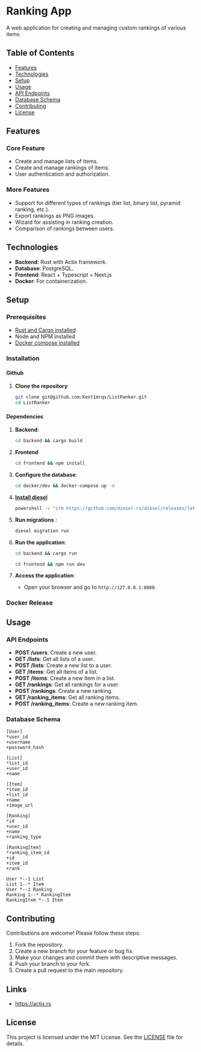 # Ranking App

A web application for creating and managing custom rankings of various items

## Table of Contents

- [Features](#features)
- [Technologies](#technologies)
- [Setup](#setup)
- [Usage](#usage)
- [API Endpoints](#api-endpoints)
- [Database Schema](#database-schema)
- [Contributing](#contributing)
- [License](#license)

## Features

### Core Feature

- Create and manage lists of items.
- Create and manage rankings of items.
- User authentication and authorization.

### More Features

- Support for different types of rankings (tier list, binary list, pyramid ranking, etc.).
- Export rankings as PNG images.
- Wizard for assisting in ranking creation.
- Comparison of rankings between users.

## Technologies

- **Backend**: Rust with Actix framework.
- **Database**: PostgreSQL.
- **Frontend**: React + Typescript + Next.js
- **Docker**: For containerization.

## Setup

### Prerequisites

- [Rust and Cargo installed](https://doc.rust-lang.org/cargo/getting-started/installation.html)
- Node and NPM installed
- [Docker compose installed ](https://docs.docker.com/compose/install/)

### Installation

#### Github

1. **Clone the repository**:
    ```sh
    git clone git@github.com:Kent1mrqs/ListRanker.git
    cd ListRanker
    ```

#### Dependencies

1. **Backend**:
    ```sh
   cd backend && cargo build
    ```

2. **Frontend**
    ```sh
   cd frontend && npm install
    ```

3. **Configure the database**:
    ```sh
   cd docker/dev && docker-compose up -d
    ```

4. **[Install diesel](https://diesel.rs/guides/getting-started)**
    ```sh
   powershell -c "irm https://github.com/diesel-rs/diesel/releases/latest/download/diesel_cli-installer.ps1 | iex"
    ```

4. **Run migrations** :
    ```sh
    diesel migration run
    ```

5. **Run the application**:
    ```sh
    cd backend && cargo run
    ```
    ```sh
    cd frontend && npm run dev
    ```

6. **Access the application**:
    - Open your browser and go to `http://127.0.0.1:8080`.

### Docker Release

## Usage

### API Endpoints

- **POST /users**: Create a new user.
- **GET /lists**: Get all lists of a user.
- **POST /lists**: Create a new list to a user.
- **GET /items**: Get all items of a list.
- **POST /items**: Create a new item in a list.
- **GET /rankings**: Get all rankings for a user.
- **POST /rankings**: Create a new ranking.
- **GET /ranking_items**: Get all ranking items.
- **POST /ranking_items**: Create a new ranking item.

### Database Schema

```
[User]
*user_id
+username
+password_hash

[List]
*list_id
+user_id
+name

[Item]
*item_id
+list_id
+name
+image_url

[Ranking]
*id
+user_id
+name
+ranking_type

[RankingItem]
*ranking_item_id
+id
+item_id
+rank

User *--1 List
List 1--* Item
User *--1 Ranking
Ranking 1--* RankingItem
RankingItem *--1 Item
```

## Contributing

Contributions are welcome! Please follow these steps:

1. Fork the repository.
2. Create a new branch for your feature or bug fix.
3. Make your changes and commit them with descriptive messages.
4. Push your branch to your fork.
5. Create a pull request to the main repository.

## Links

- https://actix.rs

## License

This project is licensed under the MIT License. See the [LICENSE](LICENSE) file for details.
